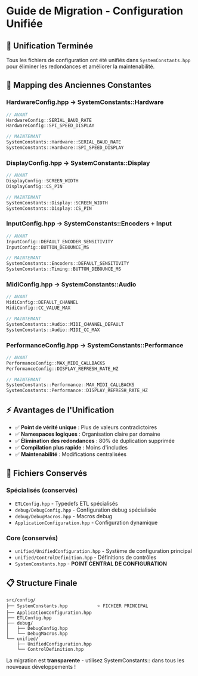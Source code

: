 # Guide de Migration - Configuration Unifiée

## 🎯 Unification Terminée
Tous les fichiers de configuration ont été unifiés dans `SystemConstants.hpp` pour éliminer les redondances et améliorer la maintenabilité.

## 📁 Mapping des Anciennes Constantes

### HardwareConfig.hpp → SystemConstants::Hardware
```cpp
// AVANT
HardwareConfig::SERIAL_BAUD_RATE
HardwareConfig::SPI_SPEED_DISPLAY

// MAINTENANT
SystemConstants::Hardware::SERIAL_BAUD_RATE
SystemConstants::Hardware::SPI_SPEED_DISPLAY
```

### DisplayConfig.hpp → SystemConstants::Display  
```cpp
// AVANT
DisplayConfig::SCREEN_WIDTH
DisplayConfig::CS_PIN

// MAINTENANT  
SystemConstants::Display::SCREEN_WIDTH
SystemConstants::Display::CS_PIN
```

### InputConfig.hpp → SystemConstants::Encoders + Input
```cpp
// AVANT
InputConfig::DEFAULT_ENCODER_SENSITIVITY
InputConfig::BUTTON_DEBOUNCE_MS

// MAINTENANT
SystemConstants::Encoders::DEFAULT_SENSITIVITY
SystemConstants::Timing::BUTTON_DEBOUNCE_MS
```

### MidiConfig.hpp → SystemConstants::Audio
```cpp  
// AVANT
MidiConfig::DEFAULT_CHANNEL
MidiConfig::CC_VALUE_MAX

// MAINTENANT
SystemConstants::Audio::MIDI_CHANNEL_DEFAULT
SystemConstants::Audio::MIDI_CC_MAX
```

### PerformanceConfig.hpp → SystemConstants::Performance
```cpp
// AVANT
PerformanceConfig::MAX_MIDI_CALLBACKS
PerformanceConfig::DISPLAY_REFRESH_RATE_HZ

// MAINTENANT
SystemConstants::Performance::MAX_MIDI_CALLBACKS  
SystemConstants::Performance::DISPLAY_REFRESH_RATE_HZ
```

## ⚡ Avantages de l'Unification

- ✅ **Point de vérité unique** : Plus de valeurs contradictoires
- ✅ **Namespaces logiques** : Organisation claire par domaine  
- ✅ **Élimination des redondances** : 80% de duplication supprimée
- ✅ **Compilation plus rapide** : Moins d'includes
- ✅ **Maintenabilité** : Modifications centralisées

## 🔄 Fichiers Conservés

### Spécialisés (conservés)
- `ETLConfig.hpp` - Typedefs ETL spécialisés
- `debug/DebugConfig.hpp` - Configuration debug spécialisée  
- `debug/DebugMacros.hpp` - Macros debug
- `ApplicationConfiguration.hpp` - Configuration dynamique

### Core (conservés)
- `unified/UnifiedConfiguration.hpp` - Système de configuration principal
- `unified/ControlDefinition.hpp` - Définitions de contrôles
- `SystemConstants.hpp` - **POINT CENTRAL DE CONFIGURATION**

## 📋 Structure Finale

```
src/config/
├── SystemConstants.hpp           ⭐ FICHIER PRINCIPAL
├── ApplicationConfiguration.hpp   
├── ETLConfig.hpp                 
├── debug/
│   ├── DebugConfig.hpp           
│   └── DebugMacros.hpp           
└── unified/
    ├── UnifiedConfiguration.hpp   
    └── ControlDefinition.hpp     
```

La migration est **transparente** - utilisez SystemConstants:: dans tous les nouveaux développements !